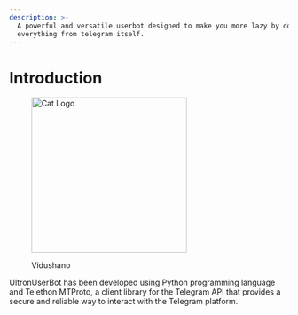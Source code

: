 ```yaml
---
description: >-
  A powerful and versatile userbot designed to make you more lazy by doing
  everything from telegram itself.
---
```


# Introduction

<figure><img src=".gitbook/assets/catlogo.jpg" alt="Cat Logo" width="280"><figcaption><p>Vidushano</p></figcaption></figure>

UltronUserBot has been developed using Python programming language and Telethon MTProto, a client library for the Telegram API that provides a secure and reliable way to interact with the Telegram platform.
